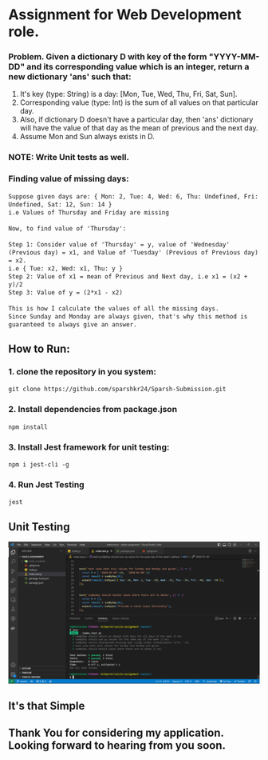 # Assignment for Web Development role.

### Problem. Given a dictionary D with key of the form "YYYY-MM-DD" and its corresponding value which is an integer, return a new dictionary 'ans' such that:
1. It's key (type: String) is a day: [Mon, Tue, Wed, Thu, Fri, Sat, Sun].
2. Corresponding value (type: Int) is the sum of all values on that particular day.
3. Also, if dictionary D doesn't have a particular day, then 'ans' dictionary will have the value of that day as the mean of previous and the next day.
4. Assume Mon and Sun always exists in D.

### NOTE: Write Unit tests as well.

### Finding value of missing days:
```
Suppose given days are: { Mon: 2, Tue: 4, Wed: 6, Thu: Undefined, Fri: Undefined, Sat: 12, Sun: 14 }
i.e Values of Thursday and Friday are missing

Now, to find value of 'Thursday':

Step 1: Consider value of 'Thursday' = y, value of 'Wednesday' (Previous day) = x1, and Value of 'Tuesday' (Previous of Previous day) = x2.
i.e { Tue: x2, Wed: x1, Thu: y }
Step 2: Value of x1 = mean of Previous and Next day, i.e x1 = (x2 + y)/2
Step 3: Value of y = (2*x1 - x2)

This is how I calculate the values of all the missing days.
Since Sunday and Monday are always given, that's why this method is guaranteed to always give an answer.
```

## How to Run:
### 1. clone the repository in you system:
```
git clone https://github.com/sparshkr24/Sparsh-Submission.git
```

### 2. Install dependencies from package.json
```
npm install
```

### 3. Install Jest framework for unit testing:
```
npm i jest-cli -g
```

### 4. Run Jest Testing
```
jest
```

## Unit Testing
<img src='./screenshot.png' alt='Screenshot of the App'>



## It's that Simple

## Thank You for considering my application. Looking forward to hearing from you soon.
